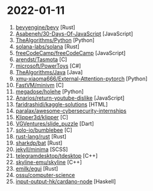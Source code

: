 # 2022-01-11

1. [bevyengine/bevy](https://github.com/bevyengine/bevy "A refreshingly simple data-driven game engine built in Rust") [Rust]
2. [Asabeneh/30-Days-Of-JavaScript](https://github.com/Asabeneh/30-Days-Of-JavaScript "30 days of JavaScript programming challenge is a step-by-step guide to learn JavaScript programming language in 30 days. This challenge may take more than 100 days, please just follow your own pace.") [JavaScript]
3. [TheAlgorithms/Python](https://github.com/TheAlgorithms/Python "All Algorithms implemented in Python") [Python]
4. [solana-labs/solana](https://github.com/solana-labs/solana "Web-Scale Blockchain for fast, secure, scalable, decentralized apps and marketplaces.") [Rust]
5. [freeCodeCamp/freeCodeCamp](https://github.com/freeCodeCamp/freeCodeCamp "freeCodeCamp.org's open-source codebase and curriculum. Learn to code for free.") [JavaScript]
6. [arendst/Tasmota](https://github.com/arendst/Tasmota "Alternative firmware for ESP8266 with easy configuration using webUI, OTA updates, automation using timers or rules, expandability and entirely local control over MQTT, HTTP, Serial or KNX. Full documentation at") [C]
7. [microsoft/PowerToys](https://github.com/microsoft/PowerToys "Windows system utilities to maximize productivity") [C#]
8. [TheAlgorithms/Java](https://github.com/TheAlgorithms/Java "All Algorithms implemented in Java") [Java]
9. [xmu-xiaoma666/External-Attention-pytorch](https://github.com/xmu-xiaoma666/External-Attention-pytorch "🍀 Pytorch implementation of various Attention Mechanisms, MLP, Re-parameter, Convolution, which is helpful to further understand papers.⭐⭐⭐") [Python]
10. [FastVM/minivm](https://github.com/FastVM/minivm "A VM That is Dynamic and Fast") [C]
11. [megadose/holehe](https://github.com/megadose/holehe "holehe allows you to check if the mail is used on different sites like twitter, instagram and will retrieve information on sites with the forgotten password function.") [Python]
12. [Anarios/return-youtube-dislike](https://github.com/Anarios/return-youtube-dislike "Chrome extension to return youtube dislikes") [JavaScript]
13. [faridrashidi/kaggle-solutions](https://github.com/faridrashidi/kaggle-solutions "🏅 Collection of Kaggle Solutions and Ideas 🏅") [HTML]
14. [paralax/awesome-cybersecurity-internships](https://github.com/paralax/awesome-cybersecurity-internships "a list of cybersecurity internships") 
15. [Klipper3d/klipper](https://github.com/Klipper3d/klipper "Klipper is a 3d-printer firmware") [C]
16. [VGVentures/slide_puzzle](https://github.com/VGVentures/slide_puzzle "") [Dart]
17. [solo-io/bumblebee](https://github.com/solo-io/bumblebee "Get eBPF programs running from the cloud to the kernel in 1 line of bash") [C]
18. [rust-lang/rust](https://github.com/rust-lang/rust "Empowering everyone to build reliable and efficient software.") [Rust]
19. [sharkdp/bat](https://github.com/sharkdp/bat "A cat(1) clone with wings.") [Rust]
20. [jekyll/minima](https://github.com/jekyll/minima "Minima is a one-size-fits-all Jekyll theme for writers.") [SCSS]
21. [telegramdesktop/tdesktop](https://github.com/telegramdesktop/tdesktop "Telegram Desktop messaging app") [C++]
22. [skyline-emu/skyline](https://github.com/skyline-emu/skyline "Run Nintendo Switch homebrew & games on your Android device!") [C++]
23. [emilk/egui](https://github.com/emilk/egui "egui: an easy-to-use immediate mode GUI in pure Rust") [Rust]
24. [ossu/computer-science](https://github.com/ossu/computer-science "🎓 Path to a free self-taught education in Computer Science!") 
25. [input-output-hk/cardano-node](https://github.com/input-output-hk/cardano-node "The core component that is used to participate in a Cardano decentralised blockchain.") [Haskell]
